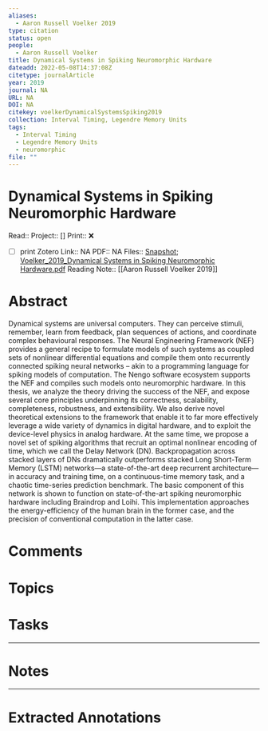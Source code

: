 ```yaml
---
aliases:
  - Aaron Russell Voelker 2019
type: citation
status: open
people:
  - Aaron Russell Voelker
title: Dynamical Systems in Spiking Neuromorphic Hardware
dateadd: 2022-05-08T14:37:08Z
citetype: journalArticle
year: 2019
journal: NA
URL: NA
DOI: NA
citekey: voelkerDynamicalSystemsSpiking2019
collection: Interval Timing, Legendre Memory Units
tags:
  - Interval Timing
  - Legendre Memory Units
  - neuromorphic
file: ""
---
```


# Dynamical Systems in Spiking Neuromorphic Hardware
Read:: 
Project:: []
Print::  ❌
- [ ] print 
Zotero Link:: NA
PDF:: NA
Files:: [Snapshot](file:///home/michaelt/Insync/m@tarlton.info/Google%20Drive/06.%20Zotero/storage/F7YAT2JC/14625.html); [Voelker_2019_Dynamical Systems in Spiking Neuromorphic Hardware.pdf](file:///home/michaelt/Insync/m@tarlton.info/Google%20Drive/06.%20Zotero/storage/3UHWEJC2/Voelker_2019_Dynamical%20Systems%20in%20Spiking%20Neuromorphic%20Hardware.pdf)
Reading Note:: [[Aaron Russell Voelker 2019]]

# Abstract
Dynamical systems are universal computers. They can perceive stimuli, remember, learn from feedback, plan sequences of actions, and coordinate complex behavioural responses. The Neural Engineering Framework (NEF) provides a general recipe to formulate models of such systems as coupled sets of nonlinear differential equations and compile them onto recurrently connected spiking neural networks – akin to a programming language for spiking models of computation. The Nengo software ecosystem supports the NEF and compiles such models onto neuromorphic hardware. In this thesis, we analyze the theory driving the success of the NEF, and expose several core principles underpinning its correctness, scalability, completeness, robustness, and extensibility. We also derive novel theoretical extensions to the framework that enable it to far more effectively leverage a wide variety of dynamics in digital hardware, and to exploit the device-level physics in analog hardware. At the same time, we propose a novel set of spiking algorithms that recruit an optimal nonlinear encoding of time, which we call the Delay Network (DN). Backpropagation across stacked layers of DNs dramatically outperforms stacked Long Short-Term Memory (LSTM) networks—a state-of-the-art deep recurrent architecture—in accuracy and training time, on a continuous-time memory task, and a chaotic time-series prediction benchmark. The basic component of this network is shown to function on state-of-the-art spiking neuromorphic hardware including Braindrop and Loihi. This implementation approaches the energy-efficiency of the human brain in the former case, and the precision of conventional computation in the latter case.

# Comments


# Topics


# Tasks


----
# Notes



----
# Extracted Annotations